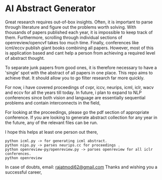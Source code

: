 # AI Abstract Generator

Great research requires out-of-box insights. Often, it is important to parse through literature and figure out the problems worth solving. With thousands of papers published each year, it is impossible to keep track of them. Furthermore, scrolling through individual sections of openreview/opencvf takes too much time. Finally, conferences like icml/eccv publish giant books combining all papers. However, most of this is application based and cant help a person from achieving a required level of abstract thought.  

To separate junk papers from good ones, it is therefore necessary to have a 'single' spot with the abstract of all papers in one place. This repo aims to achieve that. It should allow you to go filter research far more quickly. 

For now, i have covered proceedings of cvpr, iccv, neurips, icml, iclr, wacv and eccv for all the years till today. In future, i plan to expand to NLP conferences since both vision and language are essentially sequential problems and contain interconnects in the field, 

For looking at the proceedings, please go the pdf section of appropriate conference. If you are looking to generate abstract collection for any year in the future, any of the relevant files can be run. 

I hope this helps at least one person out there, 


```
python icml.py -> for generating icml abstract. 
python nips.py -> parses neurips.cc for proceedings . 
python openreview-py/openreview.py -> parses openreview for all iclr conferences. 
python openreview
```
In case of doubts, email: rajatmodi62@gmail.com
Thanks and wishing you a successful career,